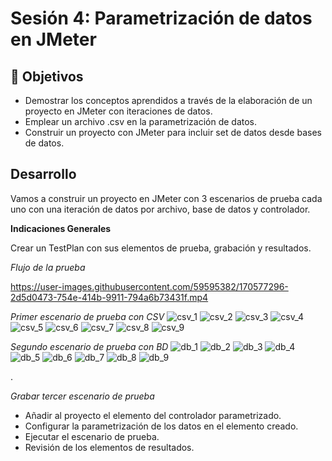 # Sesión 4: Parametrización de datos en JMeter

## :dart: Objetivos

- Demostrar los conceptos aprendidos a través de la elaboración de un proyecto en JMeter con iteraciones de datos.
- Emplear un archivo .csv en la parametrización de datos.
- Construir un proyecto con JMeter para incluir set de datos desde bases de datos.


## Desarrollo

Vamos a construir un proyecto en JMeter con 3 escenarios de prueba cada uno con una iteración de datos por archivo, base de datos y controlador.

**Indicaciones Generales**

Crear un TestPlan con sus elementos de prueba, grabación y resultados.

*Flujo de la prueba*


https://user-images.githubusercontent.com/59595382/170577296-2d5d0473-754e-414b-9911-794a6b73431f.mp4


*Primer escenario de prueba con CSV*
 ![csv_1](https://user-images.githubusercontent.com/59595382/170576432-3c105e06-796c-478c-ad64-a77342506856.PNG)
 ![csv_2](https://user-images.githubusercontent.com/59595382/170576606-acb480a9-aedb-4087-863a-adb54ccbaab2.PNG)
 ![csv_3](https://user-images.githubusercontent.com/59595382/170576618-4b07cec9-684a-496f-bc6e-d62a81ac16e6.PNG)
 ![csv_4](https://user-images.githubusercontent.com/59595382/170576644-c3a92c6a-3b8b-4859-9b67-3ed44df954dc.PNG)
 ![csv_5](https://user-images.githubusercontent.com/59595382/170576711-9d4dcfea-4263-4b04-84bb-a6fef0a049a8.PNG)
 ![csv_6](https://user-images.githubusercontent.com/59595382/170576716-37da4501-c596-482e-ab9d-8e75a83cb61e.PNG)
 ![csv_7](https://user-images.githubusercontent.com/59595382/170576731-a287db1f-932b-4375-a6e1-e1a2a470fe4e.PNG)
 ![csv_8](https://user-images.githubusercontent.com/59595382/170576746-a80097e8-5a28-4eb4-9b91-f0b54cefe063.PNG)
 ![csv_9](https://user-images.githubusercontent.com/59595382/170576757-b7a71c54-d2cf-45af-b446-b9dfb806dc45.PNG)



*Segundo escenario de prueba con BD*
![db_1](https://user-images.githubusercontent.com/59595382/170576927-0815221b-2a41-4bc2-9672-6608cee77a07.PNG)
![db_2](https://user-images.githubusercontent.com/59595382/170576944-6ecacd35-0bae-42b8-af58-0a791fdf449b.PNG)
![db_3](https://user-images.githubusercontent.com/59595382/170576953-feddf1c6-a824-4950-9a36-203d75958253.PNG)
![db_4](https://user-images.githubusercontent.com/59595382/170576957-d6ab7bee-f2a1-4b5b-ba8f-e51177e43295.PNG)
![db_5](https://user-images.githubusercontent.com/59595382/170576965-fdcf0f8c-c48a-4f2c-8745-3b306fec77ac.PNG)
![db_6](https://user-images.githubusercontent.com/59595382/170576975-45668aa7-dfd9-4013-badb-d90b7a811dea.PNG)
![db_7](https://user-images.githubusercontent.com/59595382/170576991-fabcc03d-9f4e-42c6-9d9f-9e7624be517c.PNG)
![db_8](https://user-images.githubusercontent.com/59595382/170576998-a3616734-f04c-4c9f-a51d-0efbd5c77581.PNG)
![db_9](https://user-images.githubusercontent.com/59595382/170577008-fe37366f-4c5e-4fd3-ac48-ba5553e43a80.PNG)


.

*Grabar tercer escenario de prueba*
- Añadir al proyecto el elemento del controlador parametrizado.
- Configurar la parametrización de los datos en el elemento creado.
- Ejecutar el escenario de prueba.
- Revisión de los elementos de resultados.
